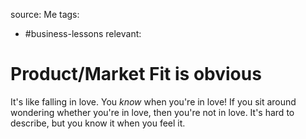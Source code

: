 source: Me
tags:
- #business-lessons 
relevant:

# Product/Market Fit is obvious

It's like falling in love. You _know_ when you're in love! If you sit around wondering whether you're in love, then you're not in love. It's hard to describe, but you know it when you feel it.

